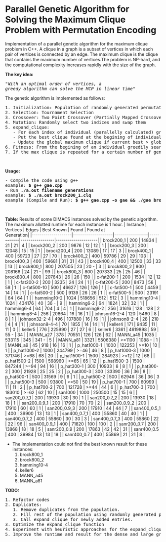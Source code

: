 # Parallel Genetic Algorithm for Solving the Maximum Clique Problem with Permutation Encoding

Implementation of a parallel genetic algorithm for the maximum clique problem in C++. A clique in a graph is a subset of vertices in which each pair of vertices is connected by an edge. The maximum clique is the clique that contains the maximum number of vertices.The problem is NP-hard, and the computational complexity increases rapidly with the size of the graph.

<b>The key idea:</b> <pre>_"With an optimal order of vertices, a greedy algorithm can solve the MCP in linear time"_</pre> The genetic algorithm is implemented as follows:
<pre>
1. Initialization: Population of randomly generated permutation of vertices
2. Selection: Tournament Selection
3. Crossover: Two Point Crossover (Partially Mapped Crossover)
4. Mutation: Randomly select two indices and swap them
5. expand_clique:
   - For each index of individual (parallelly calculated) greedily search for a clique
   - Put the best clique found at the begining of individual
   - Update the global maximum clique if current best > global maximum.
6. Fitness: From the begining of an individual greedily search for a clique
7. If the max clique is repeated for a certain number of generations, then regenerate the population (step 1).
</pre><br>
<b>Usage:</b>
<pre>
- Compile the code using g++
example: <b>$ g++ gae.cpp</b>
- Run <b>./a.out filename generations</b>
example: <b>$ ./a.out brock200_1.clq</b>
example (Compile and Run): <b>$ g++ gae.cpp -o gae && ./gae brock400_1.clq</b>
</pre><br>

**Table:** Results of some DIMACS instances solved by the genetic algorithm. The maximum allotted runtime for each instance is 1 hour.
| Instance           | Vertices           | Edges           | Best Known | Found           | Found at<br> Generation|
|--------------------|--------------------|-----------------|------------|-----------------|---------------------|
| brock200_1         | 200                | 14834           | 21         | 21              | 4                   |
| brock200_2         | 200                | 9876            | 12         | 12              | 1                   |
| brock200_3         | 200                | 12048           | 15         | 15              | 1                   |
| brock200_4         | 200                | 13089           | 17         | 17              | 3                   |
| brock400_1         | 400                | 59723           | 27         | 27              | 70                  |
| brock400_2         | 400                | 59786           | 29         | 29              | 103                 |
| brock400_3         | 400                | 59681           | 31         | 31              | 43                  |
| brock400_4         | 400                | 12500           | 33         | 33              | 13                  |
| brock800_1         | 800                | 207505          | 23         | 20     -        | 3                   |
| brock800_2         | 800                | 208166          | 24         | 21     -        | 99                  |
| brock800_3         | 800                | 207333          | 25         | 25              | 46                  |
| brock800_4         | 800                | 207643          | 26         | 26              | 150                 |
| c-fat200-1         | 200                | 1534            | 12         | 12              | 1                   |
| c-fat200-2         | 200                | 3235            | 24         | 24              | 1                   |
| c-fat200-5         | 200                | 8473            | 58         | 58              | 1                   |
| c-fat500-10        | 500                | 46627           | 126        | 126             | 1                   |
| c-fat500-1         | 500                | 4459            | 14         | 14              | 1                   |
| c-fat500-2         | 500                | 9139            | 26         | 26              | 1                   |
| c-fat500-5         | 500                | 23191           | 64         | 64              | 1                   |
| hamming10-2        | 1024               | 518656          | 512        | 512             | 3                   |
| hamming10-4        | 1024               | 434176          | 40         | 36     -        | 9                   |
| hamming6-2         | 64                 | 1824            | 32         | 32              | 1                   |
| hamming6-4         | 64                 | 704             | 4          | 4               | 1                   |
| hamming8-2         | 256                | 31616           | 128        | 128             | 2                   |
| hamming8-4         | 256                | 20864           | 16         | 16              | 1                   |
| johnson16-2-4      | 120                | 5460            | 8          | 8               | 1                   |
| johnson32-2-4      | 496                | 107880          | 16         | 16              | 1                   |
| johnson8-2-4       | 28                 | 210             | 4          | 4               | 1                   |
| johnson8-4-4       | 70                 | 1855            | 14         | 14              | 1                   |
| keller4            | 171                | 9435            | 11         | 11              | 0                   |
| keller5            | 776                | 225990          | 27         | 27              | 6                   |
| keller6            | 3361               | 4619898         | 59         | 55     -        | 34                  |
| MANN_a27           | 378                | 70551           | 126        | 126             | 62                  |
| MANN_a45           | 1035               | 533115          | 345        | 341    -        | 5                   |
| MANN_a81           | 3321               | 5506380         | >=1100     | 1088   -        | 1                   |
| MANN_a9            | 45                 | 918             | 16         | 16              | 1                   |
| p_hat1000-1        | 1000               | 122253          | >=10       | 10              | 1                   |
| p_hat1000-2        | 1000               | 244799          | >=46       | 46              | 8                   |
| p_hat1000-3        | 1000               | 371746          | >=68       | 68              | 20                  |
| p_hat1500-1        | 1500               | 284923          | >=12       | 12              | 68                  |
| p_hat1500-2        | 1500               | 568960          | >=65       | 65              | 12                  |
| p_hat1500-3        | 1500               | 847244          | >=94       | 94              | 16                  |
| p_hat300-1         | 300                | 10933           | 8          | 8               | 1                   |
| p_hat300-2         | 300                | 21928           | 25         | 25              | 2                   |
| p_hat300-3         | 300                | 33390           | 36         | 36              | 8                   |
| p_hat500-1         | 500                | 31569           | 9          | 9               | 1                   |
| p_hat500-2         | 500                | 62946           | 36         | 36              | 3                   |
| p_hat500-3         | 500                | 93800           | >=50       | 50              | 19                  |
| p_hat700-1         | 700                | 60999           | 11         | 11              | 2                   |
| p_hat700-2         | 700                | 121728          | >=44       | 44              | 6                   |
| p_hat700-3         | 700                | 183010          | >=62       | 62              | 10                  |
| san1000            | 1000               | 250500          | 15         | 15              | 6                   |
| san200_0.7_1       | 200                | 13930           | 30         | 30              | 1                   |
| san200_0.7_2       | 200                | 13930           | 18         | 18              | 1                   |
| san200_0.9_1       | 200                | 17910           | 70         | 70              | 2                   |
| san200_0.9_2       | 200                | 17910           | 60         | 60              | 1                   |
| san200_0.9_3       | 200                | 17910           | 44         | 44              | 7                   |
| san400_0.5_1       | 400                | 39900           | 13         | 13              | 1                   |
| san400_0.7_1       | 400                | 55860           | 40         | 40              | 1                   |
| san400_0.7_2       | 400                | 55860           | 30         | 30              | 3                   |
| san400_0.7_3       | 400                | 55860           | 22         | 22              | 96                  |
| san400_0.9_1       | 400                | 71820           | 100        | 100             | 2                   |
| sanr200_0.7        | 200                | 13868           | 18         | 18              | 5                   |
| sanr200_0.9        | 200                | 17863           | 42         | 42              | 31                  |
| sanr400_0.5        | 400                | 39984           | 13         | 13              | 18                  |
| sanr400_0.7        | 400                | 55869           | 21         | 21              | 8                   |

- The implementation could not find the best known result for these instances:
     1. brock800_1
     2. brock800_2
     3. hamming10-4
     4. keller6
     5. MANN_a45
     6. MANN_a81

<b>TODO:</b>
<pre>
1. Refactor codes
2. Duplicates:
   1. Remove duplicates from the population.
   2. Fill rest of the population using randomly generated permutations
   3. Call expand_clique for newly added entries.
3. Optimize the expand_clique function
4. Experiment with heuristic approaches for the expand_clique function's clique search.
5. Improve the runtime and result for the dense and large graphs.
</pre>
